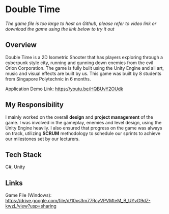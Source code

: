 # Double Time

*The game file is too large to host on Github, please refer to video link or download the game using the link below to try it out*

## Overview

Double Time is a 2D Isometric Shooter that has players exploring through a cyberpunk style city, running and gunning down enemies from the evil Orion Corporation. The game is fully built using the Unity Engine and all art, music and visual effects are built by us. This game was built by 8 students from Singapore Polytechnic in 6 months.

Application Demo Link: https://youtu.be/HQBUvY2OUdk

## My Responsibility
I mainly worked on the overall **design** and **project management** of the game. I was involved in the gameplay, enemies and level design, using the Unity Engine heavily. I also ensured that progress on the game was always on track, utilizing **SCRUM** methodology to schedule our sprints to achieve our milestones set by our lecturers.

## Tech Stack
C#, Unity

## Links
Game File (Windows): 
https://drive.google.com/file/d/10xs3m77RcyVPVMteM_B_UYvG9dZ-kwzL/view?usp=sharing

